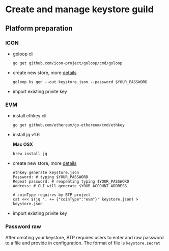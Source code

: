 # Create and manage keystore guild

## Platform preparation

### ICON

* goloop cli
    ```
    go get github.com/icon-project/goloop/cmd/goloop
    ```

* create new store, more [details](https://github.com/icon-project/goloop/blob/master/doc/goloop_cli.md#goloop-ks)
    ```
    goloop ks gen --out keystore.json --password $YOUR_PASSWORD
    ```
* import existing privite key

### EVM

* install ethkey cli
    ```
    go get github.com/ethereum/go-ethereum/cmd/ethkey
    ```
* install jq v1.6

  **Mac OSX**
    ```
    brew install jq
    ```

* create new store, more [details](https://github.com/ethereum/go-ethereum/tree/v1.10.5/cmd/ethkey)
    ```
    ethkey generate keystore.json
    Password: # typing $YOUR_PASSWORD
    Repeat password: # reapeating typing $YOUR_PASSWORD
    Address: # CLI will generate $YOUR_ACCOUNT_ADDRESS 

    # coinType requires by BTP project
    cat <<< $(jq '. += {"coinType":"evm"}' keystore.json) > keystore.json
    ```

* import existing privite key

### Password raw

After creating your keystore, BTP requires users to enter and raw password to a file and provide in configuration. The format of file is `keystore.secret`
